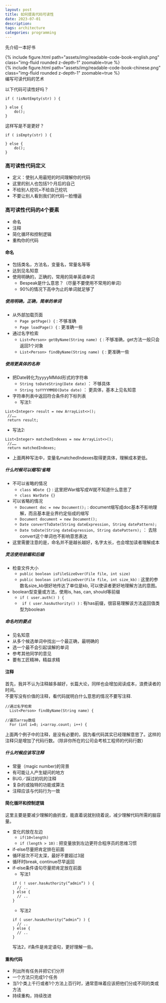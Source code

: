 ```yaml
---
layout: post
title: 如何提高代码可读性
date: 2023-07-01
description: 
tags: architecture
categories: programming
---
```

先介绍一本好书

<div class="row mt-3">
    <div class="col-sm mt-3 mt-md-0">
        {% include figure.html path="assets/img/readable-code-book-english.png" class="img-fluid rounded z-depth-1" zoomable=true %}
    </div>
    <div class="col-sm mt-3 mt-md-0">
        {% include figure.html path="assets/img/readable-code-book-chinese.png" class="img-fluid rounded z-depth-1" zoomable=true %}
    </div>
</div>
<div class="caption">
    编写可读代码的艺术
</div>

以下代码可读性好吗？

```
if ( !isNotEmpty(str) ) {

} else {
    do();
}
```

这样写是不是更好？

```
if ( isEmpty(str) ) {

} else {
    do();
}

```

### 高可读性代码定义
* 定义：使别人用最短的时间理解你的代码
* 这里的别人也包括1个月后的自己
* 不给别人挖坑=不给自己挖坑
* 不要让别人看到我们的代码一脸懵逼

### 高可读性代码的4个要素
* 命名
* 注释
* 简化循环和控制逻辑
* 重构你的代码

#### 命名
* 包括类名，方法名，变量名，常量名等等
* 达到见名知意
* 使用明确的，正确的，常用的简单英语单词
  * Bespeak是什么意思？（尽量不要使用不常用的单词）
  * 90%的情况下高中为止的单词就足够了

##### 使用明确，正确，简单的单词
* 从外部加载页面
  * `Page getPage() {` : 不够准确
  * `Page loadPage() {` : 更准确一些
* 通过名字检索
  * `List<Person> getByName(String name) {` : 不够准确，get方法一般只会返回1个对象
  * `List<Person> findByName(String name) {` : 更准确一些

##### 使用更具体的名称
* 把Date转化为yyyyMMdd形式的字符串
  * `String toDateString(Date date)` ： 不够具体
  * `String toYYYYMMDD(Date date)` ： 更具体，基本上见名知意
* 字符串列表中返回符合条件的下标列表
  * 写法1:
```
List<Integer> result = new ArrayList<>();
 //……
 return result;
```
  * 写法2:
```
️List<Integer> matchedIndexes = new ArrayList<>();
 //……
 return matchedIndexes;
```
  * 上面两种写法中，变量名matchedIndexes取得更具体，理解成本更低。

##### 什么时候可以缩写/省略
* 不可以省略的情况
  * `class WDate {}` : 这里把War缩写成W就不知道什么意思了
  * `class WarDate {}`
* 可以省略的情况
  * `Document doc = new Document();` : document缩写成doc基本不影响理解，而且基本是业界约定俗成的缩写
  * `Document document = new Document();`
  * `Date convertToDate(String dateExpression, String datePattern);`
  * `Date toDate(String dateExpression, String datePattern);` ： 去除convert这个单词也不影响意思表达
* 这里需要注意的是，命名并不是越长越好，名字太长，也会增加读者理解成本

##### 灵活使用前缀和后缀
* 检查文件大小
  * `public boolean isFileSizeOver(File file, int size)`
  * `public boolean isFileSizeOver(File file, int size_kb)` : 这里的参数名size_kb很好地传达了单位是kb, 可以使读者更好地理解方法的意图。
* boolean型变量或方法，使用is, has, can, should等前缀
  * `if ( user.auth() ) {`
  * ` if ( user.hasAuthority() )` :  有has前缀，很容易理解该方法返回值类型为boolean

##### 命名时的要点
* 见名知意
* 从多个候选单词中找出一个最正确，最明确的
* 选一个最不会引起误解的单词
* 参考其他同学的意见
* 要有工匠精神，精益求精

#### 注释
首先，我并不认为注释越多越好，长篇大论，同样也会增加阅读成本，浪费读者的时间。  
不要写没有价值的注释，看代码就明白什么意思的情况不要写注释.  
```
//通过名字检索
  List<Person> findByName(String name) {
```
```
//遍历array数组
  For (int i=0; i<array.count; i++) {
```
上面两个例子中的注释，是没有必要的，因为看代码其实已经理解意思了。这样的注释只是增加了代码行数。（除非你所在的公司会考核工程师的代码行数）

##### 什么时候应该写注释
* 常量（magic number)的背景
* 有可能让人产生疑问的地方
* BUG／踩过的坑的注释
* 复杂的或独特的功能或算法
* 注释应该与代码行为一致

#### 简化循环和控制逻辑
这里主要是要减少理解的曲折度，能直着说就别绕着说，减少理解代码所需的脑容量。
* 变化的放在左边
  * `if(10<length)`
  * `if (length > 10)` : 把变量放到左边更符合程序员的思维习惯
* if-else尽量把肯定排在前面
* 循环层次不可太深，最好不要超过3层
* 循环时break, continue尽早返回
* if-else条件语句尽量把肯定放在前面
  * 写法1
  ```
  if ( ! user.hasAuthority(“admin”) ) {
    // ..
  } else {
    // ..
  }
  ```
  * 写法2
  ```
  if ( user.hasAuthority(“admin”) ) {
    // ..
  } else {
    // ..
  }
  ```
  写法2，if条件是肯定语句，更好理解一些。

#### 重构代码
* 列出所有任务并把它们分开
* 一个方法只完成1个任务
* 当1个类上千行或者1个方法上百行时，通常意味着应该把他们分成不同的类或方法
* 持续重构，持续改进
